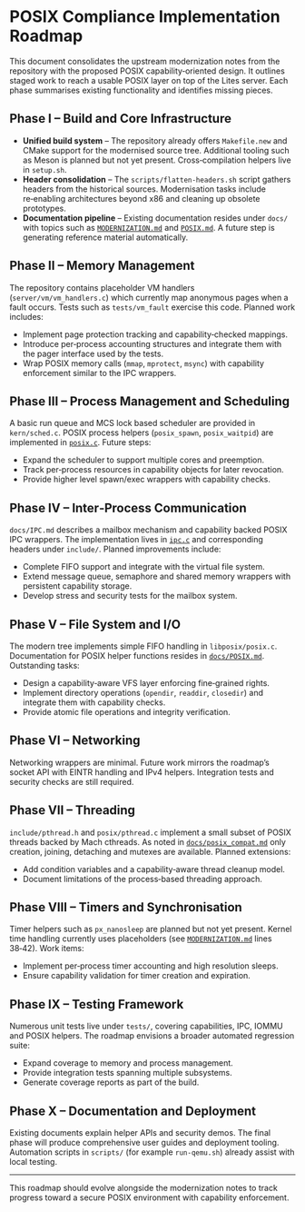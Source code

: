 # POSIX Compliance Implementation Roadmap

This document consolidates the upstream modernization notes from the
repository with the proposed POSIX capability‑oriented design.  It
outlines staged work to reach a usable POSIX layer on top of the Lites
server.  Each phase summarises existing functionality and identifies
missing pieces.

## Phase I – Build and Core Infrastructure

* **Unified build system** – The repository already offers
  `Makefile.new` and CMake support for the modernised source tree.
  Additional tooling such as Meson is planned but not yet present.
  Cross‑compilation helpers live in `setup.sh`.
* **Header consolidation** – The `scripts/flatten-headers.sh` script gathers headers from the historical sources.
  Modernisation tasks include re‑enabling architectures beyond x86 and cleaning up obsolete prototypes.
* **Documentation pipeline** – Existing documentation resides under
  `docs/` with topics such as [`MODERNIZATION.md`](MODERNIZATION.md)
  and [`POSIX.md`](POSIX.md).
  A future step is generating reference material automatically.

## Phase II – Memory Management

The repository contains placeholder VM handlers
(`server/vm/vm_handlers.c`) which currently map anonymous pages when a
fault occurs.  Tests such as `tests/vm_fault` exercise this code.
Planned work includes:

* Implement page protection tracking and capability‑checked mappings.
* Introduce per‑process accounting structures and integrate them with
the pager interface used by the tests.
* Wrap POSIX memory calls (`mmap`, `mprotect`, `msync`) with capability
  enforcement similar to the IPC wrappers.

## Phase III – Process Management and Scheduling

A basic run queue and MCS lock based scheduler are provided in
`kern/sched.c`.  POSIX process helpers (`posix_spawn`, `posix_waitpid`)
are implemented in [`posix.c`](../posix.c).
Future steps:

* Expand the scheduler to support multiple cores and preemption.
* Track per‑process resources in capability objects for later revocation.
* Provide higher level spawn/exec wrappers with capability checks.

## Phase IV – Inter‑Process Communication

`docs/IPC.md` describes a mailbox mechanism and capability backed POSIX
IPC wrappers.  The implementation lives in [`ipc.c`](../ipc.c) and
corresponding headers under `include/`.
Planned improvements include:

* Complete FIFO support and integrate with the virtual file system.
* Extend message queue, semaphore and shared memory wrappers with
  persistent capability storage.
* Develop stress and security tests for the mailbox system.

## Phase V – File System and I/O

The modern tree implements simple FIFO handling in
`libposix/posix.c`.  Documentation for POSIX helper functions resides in
[`docs/POSIX.md`](POSIX.md).
Outstanding tasks:

* Design a capability‑aware VFS layer enforcing fine‑grained rights.
* Implement directory operations (`opendir`, `readdir`, `closedir`) and
  integrate them with capability checks.
* Provide atomic file operations and integrity verification.

## Phase VI – Networking

Networking wrappers are minimal.  Future work mirrors the roadmap’s
socket API with EINTR handling and IPv4 helpers.  Integration tests and
security checks are still required.

## Phase VII – Threading

`include/pthread.h` and `posix/pthread.c` implement a small subset of
POSIX threads backed by Mach cthreads.  As noted in
[`docs/posix_compat.md`](posix_compat.md) only creation, joining,
detaching and mutexes are available.
Planned extensions:

* Add condition variables and a capability‑aware thread cleanup model.
* Document limitations of the process‑based threading approach.

## Phase VIII – Timers and Synchronisation

Timer helpers such as `px_nanosleep` are planned but not yet present.
Kernel time handling currently uses placeholders (see
[`MODERNIZATION.md`](MODERNIZATION.md) lines 38‑42).  Work items:

* Implement per‑process timer accounting and high resolution sleeps.
* Ensure capability validation for timer creation and expiration.

## Phase IX – Testing Framework

Numerous unit tests live under `tests/`, covering capabilities,
IPC, IOMMU and POSIX helpers.  The roadmap envisions a broader automated
regression suite:

* Expand coverage to memory and process management.
* Provide integration tests spanning multiple subsystems.
* Generate coverage reports as part of the build.

## Phase X – Documentation and Deployment

Existing documents explain helper APIs and security demos.  The final
phase will produce comprehensive user guides and deployment tooling.
Automation scripts in `scripts/` (for example `run-qemu.sh`) already
assist with local testing.

---

This roadmap should evolve alongside the modernization notes to track
progress toward a secure POSIX environment with capability enforcement.
